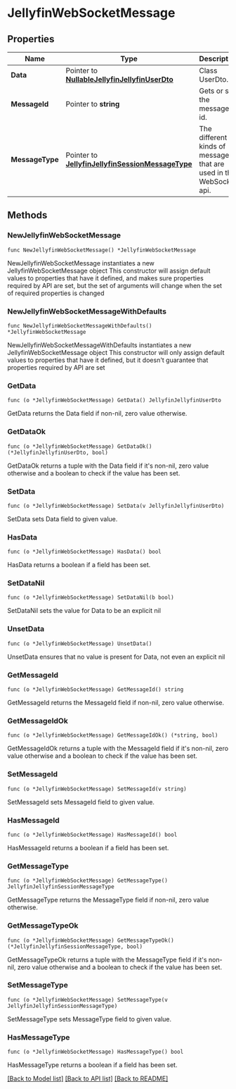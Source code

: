 # JellyfinWebSocketMessage

## Properties

Name | Type | Description | Notes
------------ | ------------- | ------------- | -------------
**Data** | Pointer to [**NullableJellyfinJellyfinUserDto**](JellyfinUserDto.md) | Class UserDto. | [optional] 
**MessageId** | Pointer to **string** | Gets or sets the message id. | [optional] 
**MessageType** | Pointer to [**JellyfinJellyfinSessionMessageType**](JellyfinSessionMessageType.md) | The different kinds of messages that are used in the WebSocket api. | [optional] [readonly] [default to JELLYFINJELLYFINSESSIONMESSAGETYPE_USER_UPDATED]

## Methods

### NewJellyfinWebSocketMessage

`func NewJellyfinWebSocketMessage() *JellyfinWebSocketMessage`

NewJellyfinWebSocketMessage instantiates a new JellyfinWebSocketMessage object
This constructor will assign default values to properties that have it defined,
and makes sure properties required by API are set, but the set of arguments
will change when the set of required properties is changed

### NewJellyfinWebSocketMessageWithDefaults

`func NewJellyfinWebSocketMessageWithDefaults() *JellyfinWebSocketMessage`

NewJellyfinWebSocketMessageWithDefaults instantiates a new JellyfinWebSocketMessage object
This constructor will only assign default values to properties that have it defined,
but it doesn't guarantee that properties required by API are set

### GetData

`func (o *JellyfinWebSocketMessage) GetData() JellyfinJellyfinUserDto`

GetData returns the Data field if non-nil, zero value otherwise.

### GetDataOk

`func (o *JellyfinWebSocketMessage) GetDataOk() (*JellyfinJellyfinUserDto, bool)`

GetDataOk returns a tuple with the Data field if it's non-nil, zero value otherwise
and a boolean to check if the value has been set.

### SetData

`func (o *JellyfinWebSocketMessage) SetData(v JellyfinJellyfinUserDto)`

SetData sets Data field to given value.

### HasData

`func (o *JellyfinWebSocketMessage) HasData() bool`

HasData returns a boolean if a field has been set.

### SetDataNil

`func (o *JellyfinWebSocketMessage) SetDataNil(b bool)`

 SetDataNil sets the value for Data to be an explicit nil

### UnsetData
`func (o *JellyfinWebSocketMessage) UnsetData()`

UnsetData ensures that no value is present for Data, not even an explicit nil
### GetMessageId

`func (o *JellyfinWebSocketMessage) GetMessageId() string`

GetMessageId returns the MessageId field if non-nil, zero value otherwise.

### GetMessageIdOk

`func (o *JellyfinWebSocketMessage) GetMessageIdOk() (*string, bool)`

GetMessageIdOk returns a tuple with the MessageId field if it's non-nil, zero value otherwise
and a boolean to check if the value has been set.

### SetMessageId

`func (o *JellyfinWebSocketMessage) SetMessageId(v string)`

SetMessageId sets MessageId field to given value.

### HasMessageId

`func (o *JellyfinWebSocketMessage) HasMessageId() bool`

HasMessageId returns a boolean if a field has been set.

### GetMessageType

`func (o *JellyfinWebSocketMessage) GetMessageType() JellyfinJellyfinSessionMessageType`

GetMessageType returns the MessageType field if non-nil, zero value otherwise.

### GetMessageTypeOk

`func (o *JellyfinWebSocketMessage) GetMessageTypeOk() (*JellyfinJellyfinSessionMessageType, bool)`

GetMessageTypeOk returns a tuple with the MessageType field if it's non-nil, zero value otherwise
and a boolean to check if the value has been set.

### SetMessageType

`func (o *JellyfinWebSocketMessage) SetMessageType(v JellyfinJellyfinSessionMessageType)`

SetMessageType sets MessageType field to given value.

### HasMessageType

`func (o *JellyfinWebSocketMessage) HasMessageType() bool`

HasMessageType returns a boolean if a field has been set.


[[Back to Model list]](../README.md#documentation-for-models) [[Back to API list]](../README.md#documentation-for-api-endpoints) [[Back to README]](../README.md)


